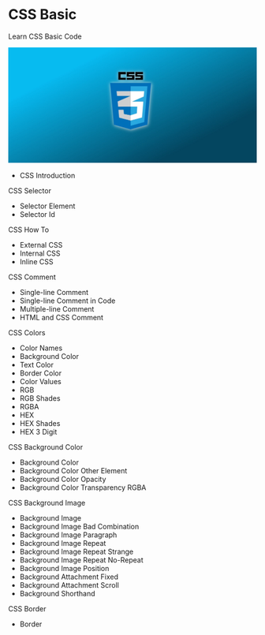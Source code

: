 # CSS Basic
Learn CSS Basic Code

![Banner](assets/img/CSS%20Basic.jpeg)

- CSS Introduction

CSS Selector
- Selector Element
- Selector Id

CSS How To
- External CSS
- Internal CSS
- Inline CSS

CSS Comment
- Single-line Comment
- Single-line Comment in Code
- Multiple-line Comment
- HTML and CSS Comment

CSS Colors
- Color Names
- Background Color
- Text Color
- Border Color
- Color Values
- RGB
- RGB Shades
- RGBA
- HEX
- HEX Shades
- HEX 3 Digit

CSS Background Color
- Background Color
- Background Color Other Element
- Background Color Opacity
- Background Color Transparency RGBA

CSS Background Image
- Background Image
- Background Image Bad Combination
- Background Image Paragraph
- Background Image Repeat
- Background Image Repeat Strange
- Background Image Repeat No-Repeat
- Background Image Position
- Background Attachment Fixed
- Background Attachment Scroll
- Background Shorthand

CSS Border
- Border